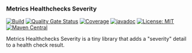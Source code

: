 ### Metrics Healthchecks Severity

[![Build](https://github.com/kiwiproject/metrics-healthchecks-severity/workflows/build/badge.svg)](https://github.com/kiwiproject/metrics-healthchecks-severity/actions?query=workflow%3Abuild)
[![Quality Gate Status](https://sonarcloud.io/api/project_badges/measure?project=kiwiproject_metrics-healthchecks-severity&metric=alert_status)](https://sonarcloud.io/dashboard?id=kiwiproject_metrics-healthchecks-severity)
[![Coverage](https://sonarcloud.io/api/project_badges/measure?project=kiwiproject_metrics-healthchecks-severity&metric=coverage)](https://sonarcloud.io/dashboard?id=kiwiproject_metrics-healthchecks-severity)
[![javadoc](https://javadoc.io/badge2/org.kiwiproject/metrics-healthchecks-severity/javadoc.svg)](https://javadoc.io/doc/org.kiwiproject/metrics-healthchecks-severity)
[![License: MIT](https://img.shields.io/badge/License-MIT-blue.svg)](https://opensource.org/licenses/MIT)
[![Maven Central](https://img.shields.io/maven-central/v/org.kiwiproject/metrics-healthchecks-severity)](https://search.maven.org/search?q=g:org.kiwiproject%20a:metrics-healthchecks-severity)

Metrics Healthchecks Severity is a tiny library that adds a "severity" detail
to a health check result.
